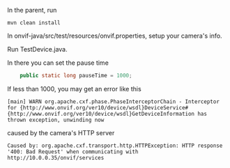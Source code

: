 In the parent, run

```
mvn clean install
```

In onvif-java/src/test/resources/onvif.properties, setup your camera's info.

Run TestDevice.java.

In there you can set the pause time

```java
	public static long pauseTime = 1000;
```

If less than 1000, you may get an error like this

```
[main] WARN org.apache.cxf.phase.PhaseInterceptorChain - Interceptor for {http://www.onvif.org/ver10/device/wsdl}DeviceService#{http://www.onvif.org/ver10/device/wsdl}GetDeviceInformation has thrown exception, unwinding now
```

caused by the camera's HTTP server

```
Caused by: org.apache.cxf.transport.http.HTTPException: HTTP response '400: Bad Request' when communicating with http://10.0.0.35/onvif/services
```

